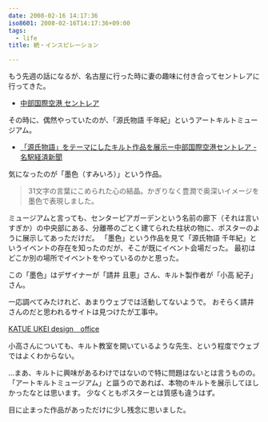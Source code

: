 ```yaml
---
date: 2008-02-16 14:17:36
iso8601: 2008-02-16T14:17:36+09:00
tags:
  - life
title: 続・インスピレーション

---
```


もう先週の話になるが、名古屋に行った時に妻の趣味に付き合ってセントレアに行ってきた。

- [中部国際空港 セントレア](https://www.centrair.jp/index.html)

その時に、偶然やっていたのが、「源氏物語 千年紀」というアートキルトミュージアム。

- [「源氏物語」をテーマにしたキルト作品を展示ー中部国際空港セントレア - 名駅経済新聞](https://meieki.keizai.biz/headline/562/)

気になったのが「墨色（すみいろ）」という作品。

<blockquote>31文字の言葉にこめられた心の結晶。かぎりなく豊潤で奥深いイメージを墨色で表現しました。</blockquote>

ミュージアムと言っても、センターピアガーデンという名前の廊下（それは言いすぎか）の中央部にある、分離帯のごとく建てられた柱状の物に、ポスターのように展示してあっただけだ。
「墨色」という作品を見て「源氏物語 千年紀」というイベントの存在を知ったのだが、そこが既にイベント会場だった。
最初はどこか別の場所でイベントをやっているのかと思った。

この「墨色」はデザイナーが「請井 且恵」さん、キルト製作者が「小高 紀子」さん。

一応調べてみたけれど、あまりウェブでは活動してないようで。
おそらく請井さんのだと思われるサイトは見つけたが工事中。

<a title="KATUE UKEI design　office" href="http://www.h7.dion.ne.jp/~katue/">KATUE UKEI design　office</a>

小高さんについても、キルト教室を開いているような先生、という程度でウェブではよくわからない。

…まあ、キルトに興味があるわけではないので特に問題はないとは言うものの。
「アートキルトミュージアム」と謳うのであれば、本物のキルトを展示してほしかったなとは思います。
少なくともポスターとは質感も違うはず。

目に止まった作品があっただけに少し残念に思いました。
